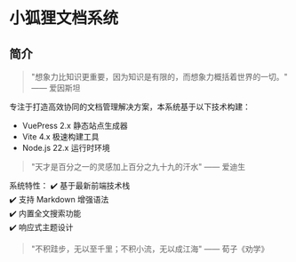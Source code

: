 # 小狐狸文档系统

## 简介

> "想象力比知识更重要，因为知识是有限的，而想象力概括着世界的一切。" —— 爱因斯坦

专注于打造高效协同的文档管理解决方案，本系统基于以下技术构建：

- VuePress 2.x 静态站点生成器
- Vite 4.x 极速构建工具
- Node.js 22.x 运行时环境

> "天才是百分之一的灵感加上百分之九十九的汗水" —— 爱迪生

系统特性：
✔️ 基于最新前端技术栈  
✔️ 支持 Markdown 增强语法  
✔️ 内置全文搜索功能  
✔️ 响应式主题设计

> "不积跬步，无以至千里；不积小流，无以成江海" —— 荀子《劝学》
